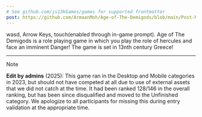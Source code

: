 ```yaml
---
# See github.com/js13kGames/games for supported frontmatter
post: https://github.com/ArmaanMoh/Age-of-The-Demigods/blob/main/Post-Mortem.md
---
```

wasd, Arrow Keys, touch(enabled through in-game prompt). Age of The Demigods is a role playing game in which you play 
the role of hercules and face an imminent Danger! The game is set in 13nth century Greece!

---

> [!NOTE]  
> **Edit by admins** (2025): This game ran in the Desktop and Mobile categories in 2023, but should not have competed 
> at all due to use of external assets that we did not catch at the time. It had been ranked 128/146 in the overall 
> ranking, but has been since disqualified and moved to the Unfinished category. We apologize to all participants 
> for missing this during entry validation at the appropriate time.